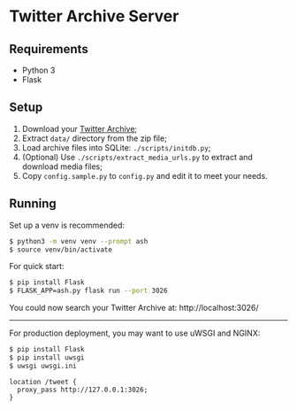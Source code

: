 # Twitter Archive Server

## Requirements

- Python 3
- Flask


## Setup

1. Download your [Twitter Archive](https://help.twitter.com/en/managing-your-account/how-to-download-your-twitter-archive);
2. Extract `data/` directory from the zip file;
3. Load archive files into SQLite: `./scripts/initdb.py`;
4. (Optional) Use `./scripts/extract_media_urls.py` to extract and download media files;
5. Copy `config.sample.py` to `config.py` and edit it to meet your needs.


## Running

Set up a venv is recommended:

```bash
$ python3 -m venv venv --prompt ash
$ source venv/bin/activate
```

For quick start:

```bash
$ pip install Flask
$ FLASK_APP=ash.py flask run --port 3026
```

You could now search your Twitter Archive at: http://localhost:3026/

-----

For production deployment, you may want to use uWSGI and NGINX:

```bash
$ pip install Flask
$ pip install uwsgi
$ uwsgi uwsgi.ini
```

```nginx
location /tweet {
  proxy_pass http://127.0.0.1:3026;
}
```
